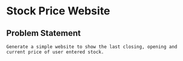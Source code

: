 # Stock Price Website

## Problem Statement

```
Generate a simple website to show the last closing, opening and current price of user entered stock.
```

